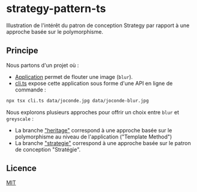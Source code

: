 # strategy-pattern-ts

Illustration de l'intérêt du patron de conception Strategy par rapport à une approche basée sur le polymorphisme.

## Principe

Nous partons d'un projet où :

* [Application](./src/Application.ts) permet de flouter une image (`blur`).
* [cli.ts](cli.ts) expose cette application sous forme d'une API en ligne de commande :

```bash
npx tsx cli.ts data/joconde.jpg data/joconde-blur.jpg
```

Nous explorons plusieurs approches pour offrir un choix entre `blur` et `greyscale` :

* La branche ["heritage"](https://github.com/mborne/pattern-strategy-ts/tree/heritage#readme) correspond à une approche basée sur le polymorphisme au niveau de l'application ("Template Method")
* La branche ["strategie"](https://github.com/mborne/pattern-strategy-ts/tree/strategy#readme) correspond à une approche basée sur le patron de conception "Stratégie".


## Licence

[MIT](LICENSE)







